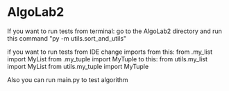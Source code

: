 # AlgoLab2
If you want to run tests from terminal:
go to the AlgoLab2 directory and run this command
 "py -m utils.sort_and_utils"
 
 if you want to run tests from IDE change imports
 from this: from .my_list import MyList
            from .my_tuple import MyTuple
 to this: from utils.my_list import MyList
          from utils.my_tuple import MyTuple
          
Also you can run main.py to test algorithm



